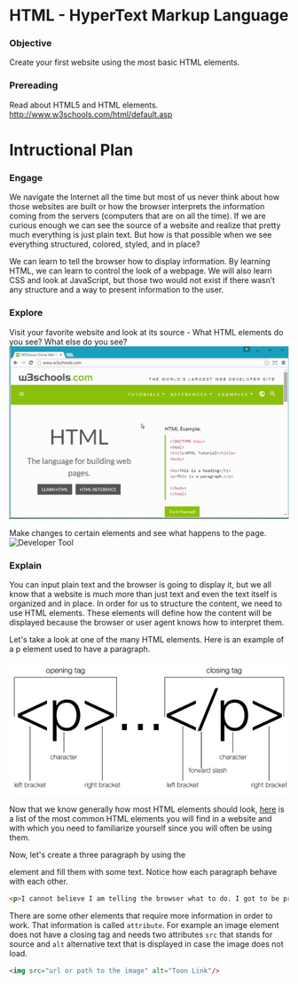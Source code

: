# HTML - HyperText Markup Language

### Objective
Create your first website using the most basic HTML elements.

### Prereading
Read about HTML5 and HTML elements. http://www.w3schools.com/html/default.asp 

# Intructional Plan

### Engage

We navigate the Internet all the time but most of us never think about how those websites are built or how the browser interprets the information coming from the servers (computers that are on all the time). If we are curious enough we can see the source of a website and realize that pretty much everything is just plain text. But how is that possible when we see everything structured, colored, styled, and in place?  

We can learn to tell the browser how to display information. By learning HTML, we can learn to control the look of a webpage. We will also learn CSS and look at JavaScript, but those two would not exist if there wasn’t any structure and a way to present information to the user. 

### Explore

Visit your favorite website and look at its source - What HTML elements do you see? What else do you see?
![Page Source](../images/page-source.gif)

Make changes to certain elements and see what happens to the page.  
![Developer Tool](../images/developer-tool.gif)

### Explain

You can input plain text and the browser is going to display it, but we all know that a website is much more than just text and even the text itself is organized and in place. In order for us to structure the content, we need to use HTML elements. These elements will define how the content will be displayed because the browser or user agent knows how to interpret them. 

Let's take a look at one of the many HTML elements. Here is an example of a p element used to have a paragraph. 

![Element Anatomy](/images/tags.jpg)

Now that we know generally how most HTML elements should look, [here](http://www.w3schools.com/tags/default.asp) is a list of the most common HTML elements you will find in a website and with which you need to familiarize yourself since you will often be using them. 

Now, let's create a three paragraph by using the <p> element and fill them with some text. Notice how each paragraph behave with each other.

```html
<p>I cannot believe I am telling the browser what to do. I got to be pretty smart!</p>
```
There are some other elements that require more information in order to work. That information is called `attribute`. For example an image element does not have a closing tag and needs two attributes `src` that stands for source and `alt` alternative text that is displayed in case the image does not load. 

```html
<img src="url or path to the image" alt="Toon Link"/>
```



